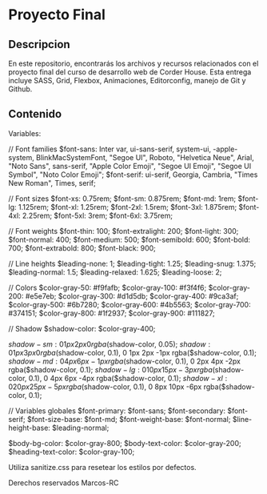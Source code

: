# Proyecto Final

## Descripcion

En este repositorio, encontrarás los archivos y recursos relacionados con el proyecto final del curso de desarrollo web de Corder House. Esta entrega incluye SASS, Grid, Flexbox, Animaciones, Editorconfig, manejo de Git y Github.

## Contenido

Variables:

// Font families
$font-sans: Inter var, ui-sans-serif, system-ui, -apple-system, BlinkMacSystemFont, "Segoe UI", Roboto, "Helvetica Neue", Arial, "Noto Sans", sans-serif, "Apple Color Emoji", "Segoe UI Emoji", "Segoe UI Symbol", "Noto Color Emoji";
$font-serif: ui-serif, Georgia, Cambria, "Times New Roman", Times, serif;

// Font sizes
$font-xs: 0.75rem;
$font-sm: 0.875rem;
$font-md: 1rem;
$font-lg: 1.125rem;
$font-xl: 1.25rem;
$font-2xl: 1.5rem;
$font-3xl: 1.875rem;
$font-4xl: 2.25rem;
$font-5xl: 3rem;
$font-6xl: 3.75rem;

// Font weights
$font-thin: 100;
$font-extralight: 200;
$font-light: 300;
$font-normal: 400;
$font-medium: 500;
$font-semibold: 600;
$font-bold: 700;
$font-extrabold: 800;
$font-black: 900;

// Line heights
$leading-none: 1;
$leading-tight: 1.25;
$leading-snug: 1.375;
$leading-normal: 1.5;
$leading-relaxed: 1.625;
$leading-loose: 2;

// Colors
$color-gray-50: #f9fafb;
$color-gray-100: #f3f4f6;
$color-gray-200: #e5e7eb;
$color-gray-300: #d1d5db;
$color-gray-400: #9ca3af;
$color-gray-500: #6b7280;
$color-gray-600: #4b5563;
$color-gray-700: #374151;
$color-gray-800: #1f2937;
$color-gray-900: #111827;

// Shadow
$shadow-color: $color-gray-400;

$shadow-sm: 0 1px 2px 0 rgba($shadow-color, 0.05);
$shadow: 0 1px 3px 0 rgba($shadow-color, 0.1), 0 1px 2px -1px rgba($shadow-color, 0.1);
$shadow-md: 0 4px 6px -1px rgba($shadow-color, 0.1), 0 2px 4px -2px rgba($shadow-color, 0.1);
$shadow-lg: 0 10px 15px -3px rgba($shadow-color, 0.1), 0 4px 6px -4px rgba($shadow-color, 0.1);
$shadow-xl: 0 20px 25px -5px rgba($shadow-color, 0.1), 0 8px 10px -6px rgba($shadow-color, 0.1);

// Variables globales
$font-primary: $font-sans;
$font-secondary: $font-serif;
$font-size-base: $font-md;
$font-weight-base: $font-normal;
$line-height-base: $leading-normal;

$body-bg-color: $color-gray-800;
$body-text-color: $color-gray-200;
$heading-text-color: $color-gray-100;


Utiliza sanitize.css para resetear los estilos por defectos.

Derechos reservados Marcos-RC
